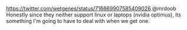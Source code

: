 https://twitter.com/wetgenes/status/716669907585409026 @mrdoob Honestly since they neither support linux or laptops (nvidia optimus), its something I'm going to have to deal with when we get one.
